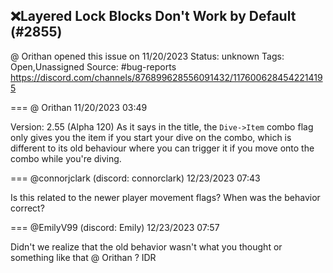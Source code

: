 ## ❌Layered Lock Blocks Don't Work by Default (#2855)
@ Orithan opened this issue on 11/20/2023
Status: unknown
Tags: Open,Unassigned
Source: #bug-reports https://discord.com/channels/876899628556091432/1176006284542214195


=== @ Orithan 11/20/2023 03:49

Version: 2.55 (Alpha 120)
As it says in the title,  the ``Dive->Item`` combo flag only gives you the item if you start your dive on the combo, which is different to its old behaviour where you can trigger it if you move onto the combo while you're diving.

=== @connorjclark (discord: connorclark) 12/23/2023 07:43

Is this related to the newer player movement flags? When was the behavior correct?

=== @EmilyV99 (discord: Emily) 12/23/2023 07:57

Didn't we realize that the old behavior wasn't what you thought or something like that @ Orithan ? IDR
